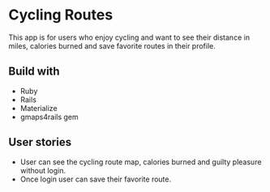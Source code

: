 # Cycling Routes

This app is for users who enjoy cycling and want to see their distance in miles, calories burned and save favorite routes in their profile.

## Build with
* Ruby
* Rails
* Materialize
* gmaps4rails gem


## User stories
* User can see the cycling route map, calories burned and guilty pleasure without login.
* Once login user can save their favorite route.








